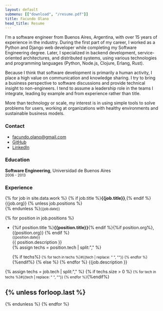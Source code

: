```yaml
---
layout: default
submenu: [["download", "/resume.pdf"]]
title: Facundo Olano
head_title: Resume
---
```


I'm a software engineer from Buenos Aires, Argentina, with over 15 years of experience in the industry.
During the first part of my career, I worked as a Python and Django web developer while completing my Software Engineering degree.
Later, I specialized in backend development, service-oriented architectures, and distributed systems, using various technologies and programming languages (Python, Node.js, Clojure, Erlang, Rust).

Because I think that software development is primarily a human activity, I place a high value on communication and knowledge sharing. I try to bring a business perspective to software discussions and provide technical insight to non-engineers. I tend to assume a leadership role in the teams I integrate, leading by example and from experience rather than title.

More than technology or scale, my interest is in using simple tools to solve problems for users, working at organizations with healthy environments and sustainable business models.

### Contact

- [facundo.olano@gmail.com](mailto:facundo.olano@gmail.com)
- [GitHub](https://github.com/facundoolano)
- [LinkedIn](https://www.linkedin.com/in/facundoolano/)

### Education

**Software Engineering**, Universidad de Buenos Aires
  <br/> <small><span class="date">2006 - 2013</span></small>

### Experience

{% for job in site.data.work %}
{% if job.title %}<b>{{job.title}}</b>,{% endif %} {{job.org}}
  {% unless job.positions %}<br/>{% endunless %}<small><span class="date">{{job.date}}</span></small>

  {% for position in job.positions %}
  - {%if position.title %}<b>{{position.title}}</b>{% endif %}{%if position.org%}, {{position.org}} {% endif %}
    <br/><small><span class="date">{{position.date}}</span></small>
    <br/>{{ position.description }}<br/>{% assign techs = position.tech | split:"," %}

    {% if techs%}<small><span class="tags"> {% for tech in techs %}#{{tech | replace: " ", ""}} {% endfor %}</span></small>{%endif%}
    {% else %}
  {% endfor %}
  {{job.description }}

{% assign techs = job.tech | split:"," %}
{% if techs.size > 0 %}<small><span class="tags"> {% for tech in techs %}#{{tech | replace: " ", ""}} {% endfor %}</span></small>{%endif%}

{% unless forloop.last %}
---
{% endunless %}
{% endfor %}
